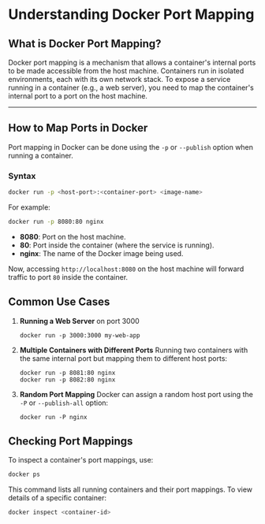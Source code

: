 # Understanding Docker Port Mapping

## What is Docker Port Mapping?

Docker port mapping is a mechanism that allows a container's internal ports to be made accessible from the host machine. Containers run in isolated environments, each with its own network stack. To expose a service running in a container (e.g., a web server), you need to map the container's internal port to a port on the host machine.

---

## How to Map Ports in Docker

Port mapping in Docker can be done using the `-p` or `--publish` option when running a container.

### Syntax
```bash
docker run -p <host-port>:<container-port> <image-name>
```

For example:
```bash
docker run -p 8080:80 nginx
```

- **8080**: Port on the host machine.
- **80**: Port inside the container (where the service is running).
- **nginx**: The name of the Docker image being used.
    
Now, accessing `http://localhost:8080` on the host machine will forward traffic to port `80` inside the container.

## Common Use Cases

1. **Running a Web Server**  on port 3000
    ```
    docker run -p 3000:3000 my-web-app
    ```
    
2. **Multiple Containers with Different Ports** Running two containers with the same internal port but mapping them to different host ports:
    ```
    docker run -p 8081:80 nginx
    docker run -p 8082:80 nginx
    ```
    
3. **Random Port Mapping** Docker can assign a random host port using the `-P` or `--publish-all` option:
    ```
    docker run -P nginx
    ```

## Checking Port Mappings

To inspect a container's port mappings, use:
```bash
docker ps
```

This command lists all running containers and their port mappings.
To view details of a specific container:
```bash
docker inspect <container-id>
```

